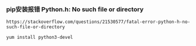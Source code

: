 ### pip安装报错 Python.h: No such file or directory

```
https://stackoverflow.com/questions/21530577/fatal-error-python-h-no-such-file-or-directory

yum install python3-devel
```


